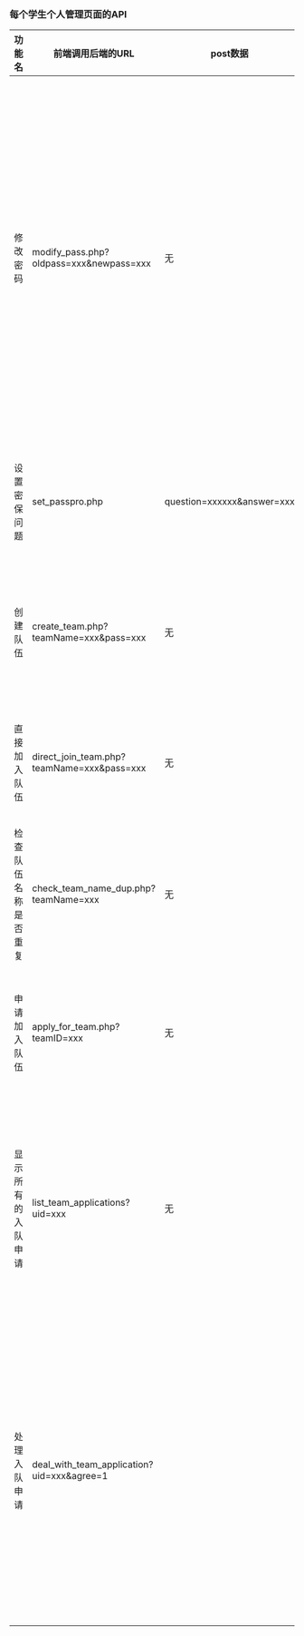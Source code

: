 ### 每个学生个人管理页面的API

|功能名            |前端调用后端的URL                             |post数据                    | 后端返回前端的数据(json)                     |备注          |
|-----------------|-------------------------------------------|----------------------------|--------------------------------------------|---------------|
|修改密码           |modify_pass.php?oldpass=xxx&newpass=xxx|无                              | { "state": 0, "msg": "xxx" }   | state可取0或1或2或3， 0表示修改成功，1表示原密码不正确，2表示新密码格式不正确，msg就是对state的文字描述
|设置密保问题        |set_passpro.php                            |question=xxxxxx&answer=xxx  | { "state": 0, "msg": "xxx" }   | state可取0或1， 0表示设置成功，1表示成功|
|创建队伍           | create_team.php?teamName=xxx&pass=xxx|无                               | { "state": 0, "msg": "xxx" }      | state可取0或1， 0表示创建成功， 1表示创建失败|
|直接加入队伍        | direct_join_team.php?teamName=xxx&pass=xxx|无                  |{ "state": 0, "msg": "xxx"}        | state可取0或1， 0表示成功， 1表示创建失败  |
|检查队伍名称是否重复  |check_team_name_dup.php?teamName=xxx      |无                  | { "state": 0, "msg": "xxx"}        |state可取0或1， 0表示不重复，1表示重复      |
|申请加入队伍         |apply_for_team.php?teamID=xxx            |无                  | { "state": 0, "msg": "xxx" }      | state可取0或1， 0表示申请成功，1表示申请失败 |
|显示所有的入队申请    |list_team_applications?uid=xxx            |无                   | { "state": 0, "msg": "xxx", "result": [{"uid": "xxx", "username": "xxx"}, ...] } |state为0表示获取成功，result里面填具体信息， 1表示你不是队长，result为空
|处理入队申请         |deal_with_team_application?uid=xxx&agree=1 |                    | { "state": 0, "msg": "xxx" }           | URL中agree表示为1表示同意某人的入队申请，为0表示不同意. state为0表示处理成功，为1表示处理失败。

